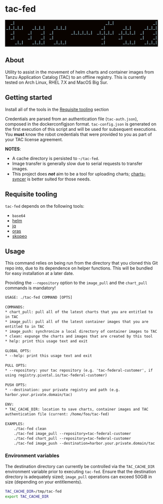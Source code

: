 # tac-fed

![](.images/splash.png)
## About
Utility to assist in the movement of helm charts and container images from Tanzu Application Catalog (TAC) to an offline registry. This is currently tested on Arch Linux, RHEL 7.X and MacOS Big Sur.
## Getting started
Install all of the tools in the [Requisite tooling](#requisite-tooling) section

Credentials are parsed from an authentication file (`tac-auth.json`), composed in the dockerconfigjson format. `tac-config.json` is generated on the first execution of this script and will be used for subsequent executions. You **must** know the robot credentials that were provided to you as part of your TAC license agreement.

**NOTES**:
* A cache directory is persisted to `~/tac-fed`.
* Image transfer is generally slow due to serial requests to transfer images.
* This project does **_not_** aim to be a tool for uploading charts; [charts-syncer](https://github.com/bitnami-labs/charts-syncer) is better suited for those needs.

## Requisite tooling
`tac-fed` depends on the following tools:
* `base64`
* [helm](https://helm.sh/)
* [jq](https://stedolan.github.io/jq/)
* [oras](https://github.com/oras-project/oras)
* [skopeo](https://github.com/containers/skopeo)

## Usage
This command relies on being run from the directory that you cloned this Git repo into, due to its dependence on helper functions. This will be bundled for easy installation at a later date.

Providing the `--repository` option to the `image_pull` and the `chart_pull` commands is mandatory!

```console
USAGE: ./tac-fed COMMAND [OPTS]

COMMANDS:
* chart_pull: pull all of the latest charts that you are entitled to in TAC
* image_pull: pull all of the latest container images that you are entitled to in TAC
* image_push: synchronize a local directory of container images to TAC
* clean: expunge the charts and images that are created by this tool
* help: print this usage text and exit

GLOBAL OPTS:
* --help: print this usage text and exit

PULL OPTS:
* --repository: your tac repository (e.g. 'tac-federal-customer', if using registry.pivotal.io/tac-federal-customer)

PUSH OPTS:
* --destination: your private registry and path (e.g. harbor.your.private.domain/tac)

ENV:
* TAC_CACHE_DIR: location to save charts, container images and TAC authentication file (current: /home/foo/tac-fed)

EXAMPLES:
    ./tac-fed clean
    ./tac-fed image_pull --repository=tac-federal-customer
    ./tac-fed chart_pull --repository=tac-federal-customer
    ./tac-fed image_push --destination=harbor.your.private.domain/tac
```

### Environment variables
The destination directory can currently be controlled via the `TAC_CACHE_DIR` environment variable prior to executing `tac-fed`. Ensure that the destination directory is adequately sized; `image_pull` operations can exceed 50GiB in size (depending on your entitlements).

```bash
TAC_CACHE_DIR=/tmp/tac-fed
export TAC_CACHE_DIR
```